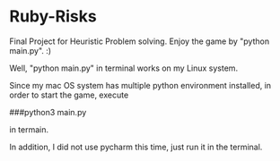 # Ruby-Risks
Final Project for Heuristic Problem solving. Enjoy the game by "python main.py". :)

Well, "python main.py" in terminal works on my Linux system.

Since my mac OS system has multiple python environment installed, in order to start the game, execute

###python3 main.py

in termain.

In addition, I did not use pycharm this time, just run it in the terminal.
